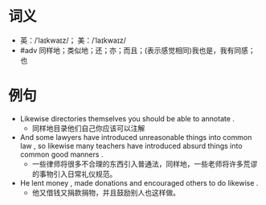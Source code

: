 # 词义
- 英：/ˈlaɪkwaɪz/； 美：/ˈlaɪkwaɪz/
- #adv 同样地；类似地；还；亦；而且；(表示感觉相同)我也是，我有同感；也
# 例句
- Likewise directories themselves you should be able to annotate .
	- 同样地目录他们自己你应该可以注解
- And some lawyers have introduced unreasonable things into common law , so likewise many teachers have introduced absurd things into common good manners .
	- 一些律师将很多不合理的东西引入普通法，同样地，一些老师将许多荒谬的事物引入日常礼仪规范。
- He lent money , made donations and encouraged others to do likewise .
	- 他又借钱又捐款捐物，并且鼓励别人也这样做。
